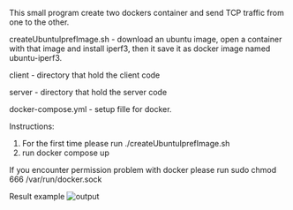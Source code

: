 This small program create two dockers container and send TCP traffic
from one to the other.

createUbuntuIprefImage.sh - download an ubuntu image, open a container with
that image and install iperf3, then it save it as docker image named ubuntu-iperf3.

client - directory that hold the client code

server - directory that hold the server code

docker-compose.yml - setup fille for docker.


Instructions:

1. For the first time please run ./createUbuntuIprefImage.sh
2. run docker compose up

If you encounter permission problem with docker please run
sudo chmod 666 /var/run/docker.sock


Result example
![output](https://user-images.githubusercontent.com/60751188/224168012-9cfb7756-1f09-4dcf-81c7-55d9c1654e91.png)
